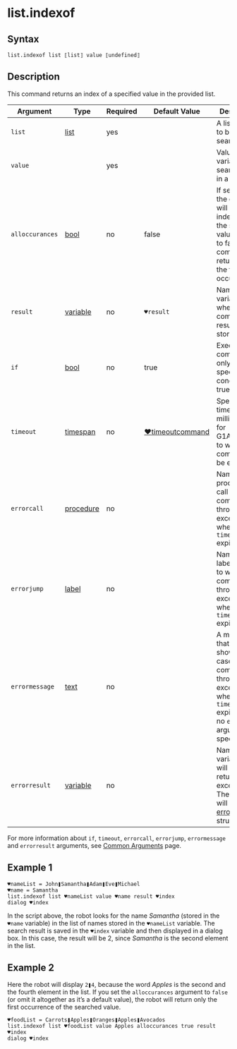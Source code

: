 # list.indexof

## Syntax

```G1ANT
list.indexof list ⟦list⟧ value ⟦undefined⟧
```

## Description

This command returns an index of a specified value in the provided list.

| Argument | Type | Required | Default Value | Description |
| -------- | ---- | -------- | ------------- | ----------- |
|`list`| [list](](https://manual.g1ant.com/link/G1ANT.Language/G1ANT.Language/Structures/ListStructure.md)) | yes | | A list variable to be searched |
|`value`|    | yes |  | Value or a variable to be searched for in a list |
|`alloccurances`| [bool](](https://manual.g1ant.com/link/G1ANT.Language/G1ANT.Language/Structures/BooleanStructure.md)) | no | false | If set to `true`, the command will return all indexes of the specified value; if set to false, the command will return only the first occurrence |
| `result`       | [variable](](https://manual.g1ant.com/link/G1ANT.Language/G1ANT.Language/Structures/VariableStructure.md)) | no       | `♥result`                                                   | Name of a variable where the command's result will be stored |
| `if`           | [bool](](https://manual.g1ant.com/link/G1ANT.Language/G1ANT.Language/Structures/BooleanStructure.md)) | no       | true                                                        | Executes the command only if a specified condition is true   |
| `timeout`      | [timespan](](https://manual.g1ant.com/link/G1ANT.Language/G1ANT.Language/Structures/TimeSpanStructure.md)) | no       | [♥timeoutcommand](](https://manual.g1ant.com/link/G1ANT.Language/G1ANT.Addon.Core/Variables/TimeoutCommandVariable.md)) | Specifies time in milliseconds for G1ANT.Robot to wait for the command to be executed |
| `errorcall`    | [procedure](](https://manual.g1ant.com/link/G1ANT.Language/G1ANT.Language/Structures/ProcedureStructure.md)) | no       |                                                             | Name of a procedure to call when the command throws an exception or when a given `timeout` expires |
| `errorjump`    | [label](](https://manual.g1ant.com/link/G1ANT.Language/G1ANT.Language/Structures/LabelStructure.md)) | no       |                                                             | Name of the label to jump to when the command throws an exception or when a given `timeout` expires |
| `errormessage` | [text](](https://manual.g1ant.com/link/G1ANT.Language/G1ANT.Language/Structures/TextStructure.md)) | no       |                                                             | A message that will be shown in case the command throws an exception or when a given `timeout` expires, and no `errorjump` argument is specified |
| `errorresult`  | [variable](](https://manual.g1ant.com/link/G1ANT.Language/G1ANT.Language/Structures/VariableStructure.md)) | no       |                                                             | Name of a variable that will store the returned exception. The variable will be of [error](](https://manual.g1ant.com/link/G1ANT.Language/G1ANT.Language/Structures/ErrorStructure.md)) structure  |

For more information about `if`, `timeout`, `errorcall`, `errorjump`, `errormessage` and `errorresult` arguments, see [Common Arguments](https://github.com/G1ANT-Robot/G1ANT.Manual/blob/develop/appendices/common-arguments.md) page.

## Example 1

```G1ANT
♥nameList = John❚Samantha❚Adam❚Eve❚Michael
♥name = Samantha
list.indexof list ♥nameList value ♥name result ♥index
dialog ♥index
```

In the script above, the robot looks for the name *Samantha* (stored in the `♥name` variable) in the list of names stored in the `♥nameList` variable. The search result is saved in the `♥index` variable and then displayed in a dialog box. In this case, the result will be 2, since *Samantha* is the second element in the list.

## Example 2

Here the robot will display `2❚4`, because the word *Apples* is the second and the fourth element in the list. If you set the `alloccurances` argument to `false` (or omit it altogether as it’s a default value), the robot will return only the first occurrence of the searched value.

```G1ANT
♥foodList = Carrots❚Apples❚Oranges❚Apples❚Avocados
list.indexof list ♥foodList value Apples alloccurances true result ♥index
dialog ♥index
```


